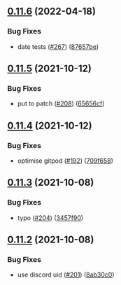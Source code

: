## [0.11.6](https://github.com/EddieHubCommunity/api/compare/v0.11.5...v0.11.6) (2022-04-18)


### Bug Fixes

* date tests ([#267](https://github.com/EddieHubCommunity/api/issues/267)) ([87657be](https://github.com/EddieHubCommunity/api/commit/87657be71321630e7d8a66718b88b0e85a5e2858))



## [0.11.5](https://github.com/EddieHubCommunity/api/compare/v0.11.4...v0.11.5) (2021-10-12)


### Bug Fixes

* put to patch ([#208](https://github.com/EddieHubCommunity/api/issues/208)) ([65656cf](https://github.com/EddieHubCommunity/api/commit/65656cfaae436df6576a456a4b7ef397bb674853))



## [0.11.4](https://github.com/EddieHubCommunity/api/compare/v0.11.3...v0.11.4) (2021-10-12)


### Bug Fixes

* optimise gitpod ([#192](https://github.com/EddieHubCommunity/api/issues/192)) ([709f658](https://github.com/EddieHubCommunity/api/commit/709f658e2759552319e7d1fd9bae2c53fe9f1058))



## [0.11.3](https://github.com/EddieHubCommunity/api/compare/v0.11.2...v0.11.3) (2021-10-08)


### Bug Fixes

* typo ([#204](https://github.com/EddieHubCommunity/api/issues/204)) ([3457f90](https://github.com/EddieHubCommunity/api/commit/3457f901bfea9b534e7b67bbd766c85a66463dcb))



## [0.11.2](https://github.com/EddieHubCommunity/api/compare/v0.11.1...v0.11.2) (2021-10-08)


### Bug Fixes

* use discord uid ([#201](https://github.com/EddieHubCommunity/api/issues/201)) ([8ab30c0](https://github.com/EddieHubCommunity/api/commit/8ab30c0d221fda565b3cf8b137f57ecf1bbde8c5))



